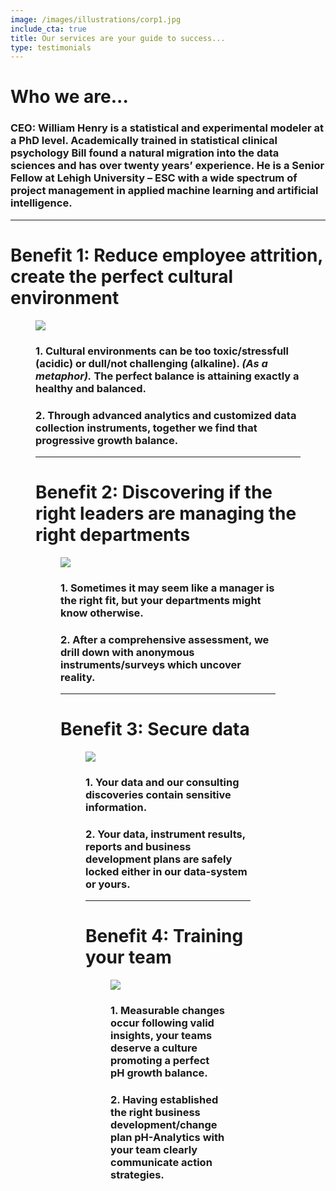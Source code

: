 ```yaml
---
image: /images/illustrations/corp1.jpg
include_cta: true
title: Our services are your guide to success...
type: testimonials
---
```


# Who we are...

### CEO: William Henry is a statistical and experimental modeler at a PhD level. Academically trained in statistical clinical psychology Bill found a natural migration into the data sciences and has over twenty years’ experience. He is a Senior Fellow at Lehigh University – ESC with a wide spectrum of project management in applied machine learning and artificial intelligence. 
***

# Benefit 1: Reduce employee attrition, create the perfect cultural environment 

<figure class="image">
<img class="" src="/images/illustrations/pH.jpg" 
</figure>


### 1. Cultural environments can be too toxic/stressfull (acidic) or dull/not challenging (alkaline). *(As a metaphor).* The perfect balance is attaining exactly a healthy and balanced.  

### 2. Through advanced analytics and customized data collection instruments, together we find that  progressive growth balance. 

***

# Benefit 2: Discovering if the right leaders are managing the right departments

<figure class="image">
<img class="" src="/images/illustrations/comps.jpg" 
</figure>

### 1. Sometimes it may seem like a manager is the right fit, but your departments might know otherwise. 

### 2. After a comprehensive assessment, we drill down with anonymous instruments/surveys which uncover reality.     

***

# Benefit 3: Secure data  

<figure class="image">
<img class="" src="/images/illustrations/scr_data.jpg" 
</figure>

### 1. Your data and our consulting discoveries contain sensitive information.  

### 2. Your data, instrument results, reports and business development plans are safely locked either in our data-system or yours. 

***

# Benefit 4: Training your team   

<figure class="image">
<img class="" src="/images/illustrations/t_train.jpg"
</figure>

### 1. Measurable changes occur following valid insights, your teams deserve a culture promoting a perfect pH growth balance.

### 2. Having established the right business development/change plan pH-Analytics with your team clearly communicate action strategies.  

